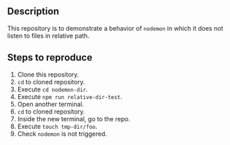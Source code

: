 ## Description

This repository is to demonstrate a behavior of `nodemon` in which it does not listen to files in relative path.

## Steps to reproduce

1. Clone this repository.
2. `cd` to cloned repository.
3. Execute `cd nodemon-dir`.
4. Execute `npm run relative-dir-test`.
5. Open another terminal.
6. `cd` to cloned repository.
7. Inside the new terminal, go to the repo.
8. Execute `touch tmp-dir/foo`.
9. Check `nodemon` is not triggered.
